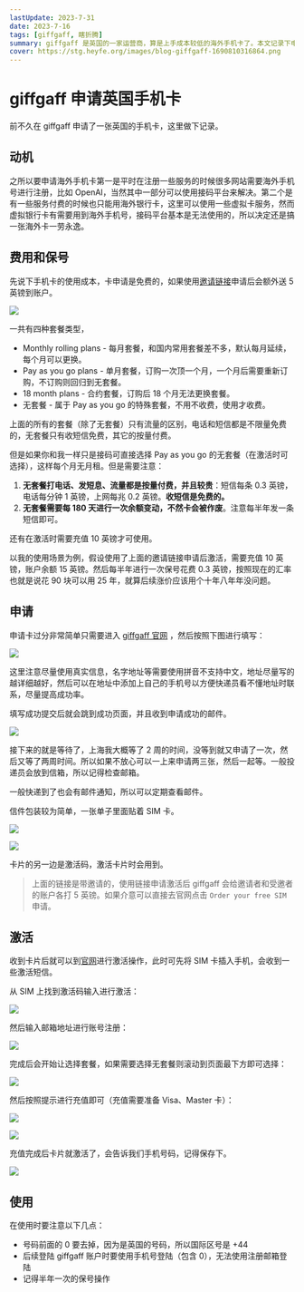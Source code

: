```yaml
---
lastUpdate: 2023-7-31
date: 2023-7-16
tags: [giffgaff, 瞎折腾]
summary: giffgaff 是英国的一家运营商，算是上手成本较低的海外手机卡了。本文记录下申请和激活的过程。
cover: https://stg.heyfe.org/images/blog-giffgaff-1690810316864.png
---
```


# giffgaff 申请英国手机卡

前不久在 giffgaff 申请了一张英国的手机卡，这里做下记录。

## 动机

之所以要申请海外手机卡第一是平时在注册一些服务的时候很多网站需要海外手机号进行注册，比如 OpenAI，当然其中一部分可以使用接码平台来解决。第二个是有一些服务付费的时候也只能用海外银行卡，这里可以使用一些虚拟卡服务，然而虚拟银行卡有需要用到海外手机号，接码平台基本是无法使用的，所以决定还是搞一张海外卡一劳永逸。

## 费用和保号

先说下手机卡的使用成本，卡申请是免费的，如果使用[邀请链接](https://www.giffgaff.com/orders/affiliate/zxbin54)申请后会额外送 5 英镑到账户。

![](https://stg.heyfe.org/images/blog-giffgaff-1689473124050.png)

一共有四种套餐类型，

-   Monthly rolling plans - 每月套餐，和国内常用套餐差不多，默认每月延续，每个月可以更换。
-   Pay as you go plans - 单月套餐，订购一次顶一个月，一个月后需要重新订购，不订购则回归到无套餐。
-   18 month plans - 合约套餐，订购后 18 个月无法更换套餐。
-   无套餐 - 属于 Pay as you go 的特殊套餐，不用不收费，使用才收费。

上面的所有的套餐（除了无套餐）只有流量的区别，电话和短信都是不限量免费的，无套餐只有收短信免费，其它的按量付费。

但是如果你和我一样只是接码可直接选择 Pay as you go 的无套餐（在激活时可选择），这样每个月无月租。但是需要注意：

1. **无套餐打电话、发短息、流量都是按量付费，并且较贵**：短信每条 0.3 英镑，电话每分钟 1 英镑，上网每兆 0.2 英镑。**收短信是免费的。**
2. **无套餐需要每 180 天进行一次余额变动，不然卡会被作废**。注意每半年发一条短信即可。

还有在激活时需要充值 10 英镑才可使用。

以我的使用场景为例，假设使用了上面的邀请链接申请后激活，需要充值 10 英镑，账户余额 15 英镑。然后每半年进行一次保号花费 0.3 英镑，按照现在的汇率也就是说花 90 块可以用 25 年，就算后续涨价应该用个十年八年年没问题。

## 申请

申请卡过分非常简单只需要进入 [giffgaff 官网](https://www.giffgaff.com/orders/affiliate/zxbin54) ，然后按照下图进行填写：

![](https://stg.heyfe.org/images/blog-giffgaff-1689426884536.png)

这里注意尽量使用真实信息，名字地址等需要使用拼音不支持中文，地址尽量写的越详细越好，然后可以在地址中添加上自己的手机号以方便快递员看不懂地址时联系，尽量提高成功率。

填写成功提交后就会跳到成功页面，并且收到申请成功的邮件。

![](https://stg.heyfe.org/images/blog-giffgaff-1689428119556.png)

接下来的就是等待了，上海我大概等了 2 周的时间，没等到就又申请了一次，然后又等了两周时间。所以如果不放心可以一上来申请两三张，然后一起等。一般投递员会放到信箱，所以记得检查邮箱。

一般快递到了也会有邮件通知，所以可以定期查看邮件。

信件包装较为简单，一张单子里面贴着 SIM 卡。

![](https://stg.heyfe.org/images/blog-giffgaff-1689470101771.png)

![](https://stg.heyfe.org/images/blog-giffgaff-1689470591290.png)

卡片的另一边是激活码，激活卡片时会用到。

> 上面的链接是带邀请的，使用链接申请激活后 giffgaff 会给邀请者和受邀者的账户各打 5 英镑。如果介意可以直接去官网点击 `Order your free SIM` 申请。

## 激活

收到卡片后就可以到[官网](https://www.giffgaff.com/activate)进行激活操作，此时可先将 SIM 卡插入手机，会收到一些激活短信。

从 SIM 上找到激活码输入进行激活：

![](https://stg.heyfe.org/images/blog-giffgaff-1689474576569.png)

然后输入邮箱地址进行账号注册：

![](https://stg.heyfe.org/images/blog-giffgaff-1689474865800.png)

完成后会开始让选择套餐，如果需要选择无套餐则滚动到页面最下方即可选择：

![](https://stg.heyfe.org/images/blog-giffgaff-1689474935045.png)

然后按照提示进行充值即可（充值需要准备 Visa、Master 卡）：

![](https://stg.heyfe.org/images/blog-giffgaff-1689475044060.png)

![](https://stg.heyfe.org/images/blog-giffgaff-1689475058476.png)

充值完成后卡片就激活了，会告诉我们手机号码，记得保存下。

![](https://stg.heyfe.org/images/blog-giffgaff-1689475291089.png)

## 使用

在使用时要注意以下几点：

-   号码前面的 0 要去掉，因为是英国的号码，所以国际区号是 +44
-   后续登陆 giffgaff 账户时要使用手机号登陆（包含 0），无法使用注册邮箱登陆
-   记得半年一次的保号操作
